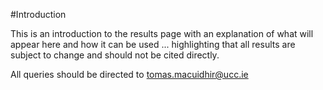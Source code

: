 #Introduction

This is an introduction to the results page with an explanation of what will appear here and how it can be used ... highlighting that all results are subject to change and should not be cited directly. 

All queries should be directed to tomas.macuidhir@ucc.ie

